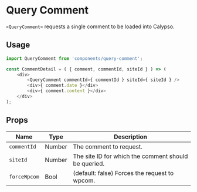# Query Comment

`<QueryComment>` requests a single comment to be loaded into Calypso.

## Usage

```js
import QueryComment from 'components/query-comment';

const CommentDetail = ( { comment, commentId, siteId } ) => (
	<div>
		<QueryComment commentId={ commentId } siteId={ siteId } />
		<div>{ comment.date }</div>
		<div>{ comment.content }</div>
	</div>
);
```

## Props

| Name         | Type   | Description                                          |
| ------------ | ------ | ---------------------------------------------------- |
| `commentId`  | Number | The comment to request.                              |
| `siteId`     | Number | The site ID for which the comment should be queried. |
| `forceWpcom` | Bool   | (default: false) Forces the request to wpcom.        |
